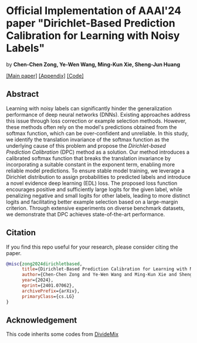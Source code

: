 # Official Implementation of AAAI'24 paper "Dirichlet-Based Prediction Calibration for Learning with Noisy Labels"

by **Chen-Chen Zong, Ye-Wen Wang, Ming-Kun Xie, Sheng-Jun Huang**

[[Main paper]](https://arxiv.org/pdf/2401.07062.pdf) [[Appendix]](https://github.com/chenchenzong/DPC/blob/main/AAAI2024_DPC_appendix.pdf) [[Code]](https://github.com/chenchenzong/DPC/blob/main/AAAI2024_DPC_code/README.md)

## Abstract

Learning with noisy labels can significantly hinder the generalization performance of deep neural networks (DNNs). Existing approaches address this issue through loss correction or example selection methods. However, these methods often rely on the model's predictions obtained from the softmax function, which can be over-confident and unreliable. In this study, we identify the translation invariance of the softmax function as the underlying cause of this problem and propose the *Dirichlet-based Prediction Calibration* (DPC) method as a solution. Our method introduces a calibrated softmax function that breaks the translation invariance by incorporating a suitable constant in the exponent term, enabling more reliable model predictions. To ensure stable model training, we leverage a Dirichlet distribution to assign probabilities to predicted labels and introduce a novel evidence deep learning (EDL) loss. The proposed loss function encourages positive and sufficiently large logits for the given label, while penalizing negative and small logits for other labels, leading to more distinct logits and facilitating better example selection based on a large-margin criterion. Through extensive experiments on diverse benchmark datasets, we demonstrate that DPC achieves state-of-the-art performance.


## Citation

If you find this repo useful for your research, please consider citing the paper.

```bibtex
@misc{zong2024dirichletbased,
      title={Dirichlet-Based Prediction Calibration for Learning with Noisy Labels}, 
      author={Chen-Chen Zong and Ye-Wen Wang and Ming-Kun Xie and Sheng-Jun Huang},
      year={2024},
      eprint={2401.07062},
      archivePrefix={arXiv},
      primaryClass={cs.LG}
}
```
## Acknowledgement

This code inherits some codes from [DivideMix](https://github.com/LiJunnan1992/DivideMix)
